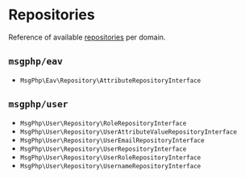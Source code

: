 # Repositories

Reference of available [repositories](../ddd/repositories.md) per domain.

<!--ref-start:repositories-->
## `msgphp/eav`

- `MsgPhp\Eav\Repository\AttributeRepositoryInterface`

## `msgphp/user`

- `MsgPhp\User\Repository\RoleRepositoryInterface`
- `MsgPhp\User\Repository\UserAttributeValueRepositoryInterface`
- `MsgPhp\User\Repository\UserEmailRepositoryInterface`
- `MsgPhp\User\Repository\UserRepositoryInterface`
- `MsgPhp\User\Repository\UserRoleRepositoryInterface`
- `MsgPhp\User\Repository\UsernameRepositoryInterface`

<!--ref-end:repositories-->
